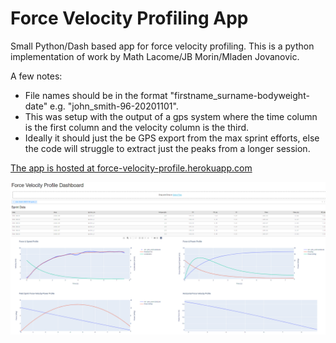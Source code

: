 # Force Velocity Profiling App

Small Python/Dash based app for force velocity profiling. This is a python implementation of work by Math Lacome/JB Morin/Mladen Jovanovic.  

A few notes:
* File names should be in the format "firstname_surname-bodyweight-date" e.g. "john_smith-96-20201101".
* This was setup with the output of a gps system where the time column is the first column and the velocity column is the third.
* Ideally it should just the be GPS export from the max sprint efforts, else the code will struggle to extract just the peaks from a longer session.
  

[The app is hosted at force-velocity-profile.herokuapp.com](https://force-velocity-profile.herokuapp.com)

![](screenshot.png)
